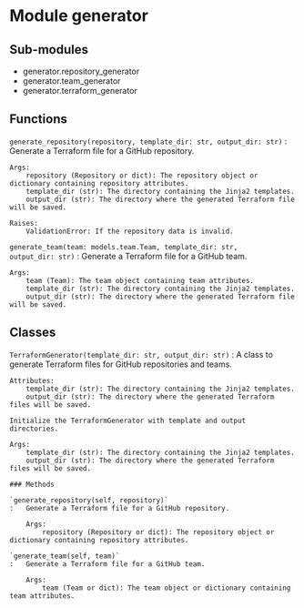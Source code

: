 Module generator
================

Sub-modules
-----------
* generator.repository_generator
* generator.team_generator
* generator.terraform_generator

Functions
---------

`generate_repository(repository, template_dir: str, output_dir: str)`
:   Generate a Terraform file for a GitHub repository.
    
    Args:
        repository (Repository or dict): The repository object or dictionary containing repository attributes.
        template_dir (str): The directory containing the Jinja2 templates.
        output_dir (str): The directory where the generated Terraform file will be saved.
    
    Raises:
        ValidationError: If the repository data is invalid.

`generate_team(team: models.team.Team, template_dir: str, output_dir: str)`
:   Generate a Terraform file for a GitHub team.
    
    Args:
        team (Team): The team object containing team attributes.
        template_dir (str): The directory containing the Jinja2 templates.
        output_dir (str): The directory where the generated Terraform file will be saved.

Classes
-------

`TerraformGenerator(template_dir: str, output_dir: str)`
:   A class to generate Terraform files for GitHub repositories and teams.
    
    Attributes:
        template_dir (str): The directory containing the Jinja2 templates.
        output_dir (str): The directory where the generated Terraform files will be saved.
    
    Initialize the TerraformGenerator with template and output directories.
    
    Args:
        template_dir (str): The directory containing the Jinja2 templates.
        output_dir (str): The directory where the generated Terraform files will be saved.

    ### Methods

    `generate_repository(self, repository)`
    :   Generate a Terraform file for a GitHub repository.
        
        Args:
            repository (Repository or dict): The repository object or dictionary containing repository attributes.

    `generate_team(self, team)`
    :   Generate a Terraform file for a GitHub team.
        
        Args:
            team (Team or dict): The team object or dictionary containing team attributes.